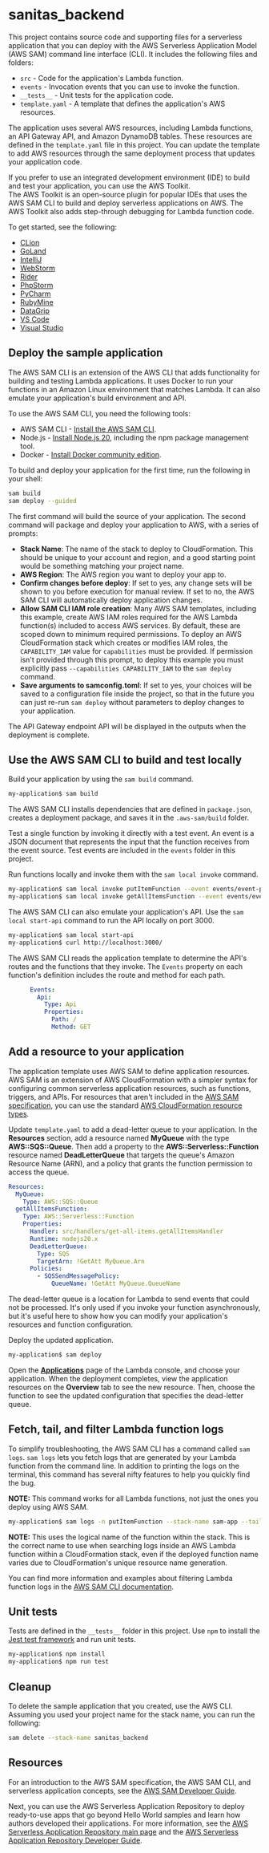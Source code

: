 # sanitas_backend

This project contains source code and supporting files for a serverless
application that you can deploy with the AWS Serverless Application Model
(AWS SAM) command line interface (CLI). It includes the following files
and folders:

- `src` - Code for the application's Lambda function.
- `events` - Invocation events that you can use to invoke the function.
- `__tests__` - Unit tests for the application code.
- `template.yaml` - A template that defines the application's AWS resources.

The application uses several AWS resources, including Lambda functions, an
API Gateway API, and Amazon DynamoDB tables. These resources are defined in the
`template.yaml` file in this project. You can update the template to add
AWS resources through the same deployment process that updates
your application code.

If you prefer to use an integrated development environment (IDE) to build and
test your application, you can use the AWS Toolkit.\
The AWS Toolkit is an open-source plugin for popular IDEs that uses the
AWS SAM CLI to build and deploy serverless applications on AWS.
The AWS Toolkit also adds step-through debugging for Lambda function code.

To get started, see the following:

- [CLion](https://docs.aws.amazon.com/toolkit-for-jetbrains/latest/userguide/welcome.html)
- [GoLand](https://docs.aws.amazon.com/toolkit-for-jetbrains/latest/userguide/welcome.html)
- [IntelliJ](https://docs.aws.amazon.com/toolkit-for-jetbrains/latest/userguide/welcome.html)
- [WebStorm](https://docs.aws.amazon.com/toolkit-for-jetbrains/latest/userguide/welcome.html)
- [Rider](https://docs.aws.amazon.com/toolkit-for-jetbrains/latest/userguide/welcome.html)
- [PhpStorm](https://docs.aws.amazon.com/toolkit-for-jetbrains/latest/userguide/welcome.html)
- [PyCharm](https://docs.aws.amazon.com/toolkit-for-jetbrains/latest/userguide/welcome.html)
- [RubyMine](https://docs.aws.amazon.com/toolkit-for-jetbrains/latest/userguide/welcome.html)
- [DataGrip](https://docs.aws.amazon.com/toolkit-for-jetbrains/latest/userguide/welcome.html)
- [VS Code](https://docs.aws.amazon.com/toolkit-for-vscode/latest/userguide/welcome.html)
- [Visual Studio](https://docs.aws.amazon.com/toolkit-for-visual-studio/latest/user-guide/welcome.html)

## Deploy the sample application

The AWS SAM CLI is an extension of the AWS CLI that adds functionality for
building and testing Lambda applications. It uses Docker to run your functions
in an Amazon Linux environment that matches Lambda. It can also emulate your
application's build environment and API.

To use the AWS SAM CLI, you need the following tools:

- AWS SAM CLI - [Install the AWS SAM CLI](https://docs.aws.amazon.com/serverless-application-model/latest/developerguide/serverless-sam-cli-install.html).
- Node.js - [Install Node.js 20](https://nodejs.org/en/),
  including the npm package management tool.
- Docker - [Install Docker community edition](https://hub.docker.com/search/?type=edition&offering=community).

To build and deploy your application for the first time,
run the following in your shell:

```bash
sam build
sam deploy --guided
```

The first command will build the source of your application. The second command
will package and deploy your application to AWS, with a series of prompts:

- **Stack Name**: The name of the stack to deploy to CloudFormation.
  This should be unique to your account and region, and a good starting point
  would be something matching your project name.
- **AWS Region**: The AWS region you want to deploy your app to.
- **Confirm changes before deploy**: If set to yes, any change sets will be
  shown to you before execution for manual review. If set to no, the AWS SAM CLI
  will automatically deploy application changes.
- **Allow SAM CLI IAM role creation**: Many AWS SAM templates,
  including this example, create AWS IAM roles required for the AWS Lambda
  function(s) included to access AWS services. By default, these are scoped down
  to minimum required permissions. To deploy an AWS CloudFormation stack which
  creates or modifies IAM roles, the `CAPABILITY_IAM` value for `capabilities`
  must be provided. If permission isn't provided through this prompt, to deploy
  this example you must explicitly pass `--capabilities CAPABILITY_IAM`
  to the `sam deploy` command.
- **Save arguments to samconfig.toml**: If set to yes, your choices
  will be saved to a configuration file inside the project, so that in the
  future you can just re-run `sam deploy` without parameters to
  deploy changes to your application.

The API Gateway endpoint API will be displayed in the outputs when the
deployment is complete.

## Use the AWS SAM CLI to build and test locally

Build your application by using the `sam build` command.

```bash
my-application$ sam build
```

The AWS SAM CLI installs dependencies that are defined in `package.json`,
creates a deployment package, and saves it in the `.aws-sam/build` folder.

Test a single function by invoking it directly with a test event.
An event is a JSON document that represents the input that the function
receives from the event source. Test events are included in the `events`
folder in this project.

Run functions locally and invoke them with the `sam local invoke` command.

```bash
my-application$ sam local invoke putItemFunction --event events/event-post-item.json
my-application$ sam local invoke getAllItemsFunction --event events/event-get-all-items.json
```

The AWS SAM CLI can also emulate your application's API.
Use the `sam local start-api` command to run the API locally on port 3000.

```bash
my-application$ sam local start-api
my-application$ curl http://localhost:3000/
```

The AWS SAM CLI reads the application template to determine the API's
routes and the functions that they invoke. The `Events` property on each
function's definition includes the route and method for each path.

```yaml
      Events:
        Api:
          Type: Api
          Properties:
            Path: /
            Method: GET
```

## Add a resource to your application

The application template uses AWS SAM to define application resources.
AWS SAM is an extension of AWS CloudFormation with a simpler syntax for
configuring common serverless application resources, such as functions,
triggers, and APIs. For resources that aren't included in the
[AWS SAM specification](https://github.com/awslabs/serverless-application-model/blob/master/versions/2016-10-31.md),
you can use the standard [AWS CloudFormation resource types](https://docs.aws.amazon.com/AWSCloudFormation/latest/UserGuide/aws-template-resource-type-ref.html).

Update `template.yaml` to add a dead-letter queue to your application.
In the **Resources** section, add a resource named **MyQueue** with the type
**AWS::SQS::Queue**. Then add a property to the **AWS::Serverless::Function**
resource named **DeadLetterQueue** that targets the queue's
Amazon Resource Name (ARN), and a policy that grants the function
permission to access the queue.

```yaml
Resources:
  MyQueue:
    Type: AWS::SQS::Queue
  getAllItemsFunction:
    Type: AWS::Serverless::Function
    Properties:
      Handler: src/handlers/get-all-items.getAllItemsHandler
      Runtime: nodejs20.x
      DeadLetterQueue:
        Type: SQS 
        TargetArn: !GetAtt MyQueue.Arn
      Policies:
        - SQSSendMessagePolicy:
            QueueName: !GetAtt MyQueue.QueueName
```

The dead-letter queue is a location for Lambda to send events that could not be
processed. It's only used if you invoke your function asynchronously,
but it's useful here to show how you can modify your application's
resources and function configuration.

Deploy the updated application.

```bash
my-application$ sam deploy
```

Open the [**Applications**](https://console.aws.amazon.com/lambda/home#/applications)
page of the Lambda console, and choose your application. When the deployment
completes, view the application resources on the **Overview** tab to see
the new resource. Then, choose the function to see the updated configuration
that specifies the dead-letter queue.

## Fetch, tail, and filter Lambda function logs

To simplify troubleshooting, the AWS SAM CLI has a command called `sam logs`.
`sam logs` lets you fetch logs that are generated by your Lambda function
from the command line. In addition to printing the logs on the terminal,
this command has several nifty features to help you quickly find the bug.

**NOTE:** This command works for all Lambda functions, not just the ones
you deploy using AWS SAM.

```bash
my-application$ sam logs -n putItemFunction --stack-name sam-app --tail
```

**NOTE:** This uses the logical name of the function within the stack.
This is the correct name to use when searching logs inside an AWS Lambda
function within a CloudFormation stack, even if the deployed function
name varies due to CloudFormation's unique resource name generation.

You can find more information and examples about filtering Lambda function
logs in the [AWS SAM CLI documentation](https://docs.aws.amazon.com/serverless-application-model/latest/developerguide/serverless-sam-cli-logging.html).

## Unit tests

Tests are defined in the `__tests__` folder in this project. Use `npm`
to install the [Jest test framework](https://jestjs.io/) and run unit tests.

```bash
my-application$ npm install
my-application$ npm run test
```

## Cleanup

To delete the sample application that you created, use the AWS CLI.
Assuming you used your project name for the stack name, you can run the following:

```bash
sam delete --stack-name sanitas_backend
```

## Resources

For an introduction to the AWS SAM specification, the AWS SAM CLI, and
serverless application concepts, see the [AWS SAM Developer Guide](https://docs.aws.amazon.com/serverless-application-model/latest/developerguide/what-is-sam.html).

Next, you can use the AWS Serverless Application Repository to deploy
ready-to-use apps that go beyond Hello World samples and learn how authors
developed their applications. For more information, see the
[AWS Serverless Application Repository main page](https://aws.amazon.com/serverless/serverlessrepo/)
and the [AWS Serverless Application Repository Developer Guide](https://docs.aws.amazon.com/serverlessrepo/latest/devguide/what-is-serverlessrepo.html).
